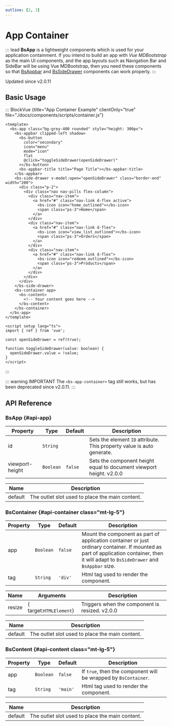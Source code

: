 ```yaml
---
outline: [2, 3]
---
```


# App Container


::: lead
**BsApp** is a lightweight components which is used for your application containment. 
If you intend to build an app with *Vue MDBootstrap* as the main UI components, 
and the app layouts such as Navigation Bar and SideBar will be using Vue MDBootstrap, 
then you need these components so that [BsAppbar](/components/container/appbar) and 
[BsSideDrawer](/components/container/side-drawer) components can work properly.
:::

<SmallNote color="teal">Updated since v2.0.11</SmallNote>


## Basic Usage

::: BlockVue {title="App Container Example" clientOnly="true" file="./docs/components/scripts/container.js"}

```vue
<template>
  <bs-app class="bg-grey-400 rounded" style="height: 300px">
    <bs-appbar clipped-left shadow>
      <bs-button
        color="secondary"
        icon="menu"
        mode="icon"
        flat
        @click="toggleSideDrawer(openSideDrawer)"
      ></bs-button>
      <bs-appbar-title title="Page Title"></bs-appbar-title>
    </bs-appbar>
    <bs-side-drawer v-model:open="openSideDrawer" class="border-end" width="200">
      <div class="p-2">
        <div class="nav nav-pills flex-column">
          <div class="nav-item">
            <a href="#" class="nav-link d-flex active">
              <bs-icon icon="home_outlined"></bs-icon>
              <span class="ps-3">Home</span>
            </a>
          </div>
          <div class="nav-item">
            <a href="#" class="nav-link d-flex">
              <bs-icon icon="view_list_outlined"></bs-icon>
              <span class="ps-3">Orders</span>
            </a>
          </div>
          <div class="nav-item">
            <a href="#" class="nav-link d-flex">
              <bs-icon icon="redeem_outlined"></bs-icon>
              <span class="ps-3">Products</span>
            </a>
          </div>
        </div>
      </div>
    </bs-side-drawer>
    <bs-container app>
      <bs-content>
        <!-- Your content goes here -->
      </bs-content>
    </bs-container>
  </bs-app>
</template>

<script setup lang="ts">
import { ref } from 'vue';

const openSideDrawer = ref(true);

function toggleSideDrawer(value: boolean) {
  openSideDrawer.value = !value;
}
</script>
```
:::

::: warning <BsIcon icon="info_outlined" /><span class="ms-2 h6 mb-0">IMPORTANT</span>
The `<bs-app-container>` tag still works, but has been deprecated since v2.0.11.
:::


## API Reference

### BsApp {#api-app}

<BsTabs v-model="tabs1active" variant="material" color="grey-700" class="doc-api-reference">
  <BsTab label="Props" url="#api-app-container">
    <div class="doc-table-responsive doc-table-props">

| Property    | Type        | Default     | Description |
|-------------|-------------|-------------|-------------|
| id          | `String`    |  | Sets the element `ID` attribute. This property value is auto generate. |
| viewport-height | `Boolean` | `false` | Sets the component height equal to document viewport height. <BsBadge color="info">v2.0.0</BsBadge> |

</div>
  </BsTab>
  <BsTab label="Slots" url="#api-app-container">
    <div class="doc-table-responsive doc-table-2cols">

| Name    | Description  |
|---------|--------------|
| default | The outlet slot used to place the main content. |

</div>
  </BsTab>
</BsTabs>

### BsContainer {#api-container class="mt-lg-5"}

<BsTabs v-model="tabs2active" variant="material" color="grey-700" class="doc-api-reference">
  <BsTab label="Props" url="#api-container">
    <div class="doc-table-responsive doc-table-props">

| Property    | Type        | Default     | Description |
|-------------|-------------|-------------|-------------|
| app  | `Boolean` | `false` | Mount the component as part of application container or just ordinary container. If mounted as part of application container, then it will adapt to `BsSideDrawer` and `BsAppbar` size. |
| tag  | `String`  | `'div'`   | Html tag used to render the component. |

</div>
  </BsTab>
  <BsTab label="Events" url="#api-container">
    <div class="doc-table-responsive doc-table-3cols">

| Name   | Arguments | Description |
|--------|---------------|-------------|
| resize | ( target:`HTMLElement`) | Triggers when the component is resized. <BsBadge color="info">v2.0.0</BsBadge> |

</div>
  </BsTab>
  <BsTab label="Slots" url="#api-container">
    <div class="doc-table-responsive doc-table-2cols">

| Name    | Description  |
|---------|--------------|
| default | The outlet slot used to place the main content. |

</div>
  </BsTab>
</BsTabs>

### BsContent {#api-content class="mt-lg-5"}

<BsTabs v-model="tabs3active" variant="material" color="grey-700" class="doc-api-reference">
  <BsTab label="Props" url="#api-content">
    <div class="doc-table-responsive doc-table-props">

| Property    | Type        | Default     | Description |
|-------------|-------------|-------------|-------------|
| app  | `Boolean` | `false` | If `true`, then the component will be wrapped by `BsContainer`. |
| tag  | `String`  | `'main'` | Html tag used to render the component. |

</div>
  </BsTab>
  <BsTab label="Slots" url="#api-content">
    <div class="doc-table-responsive doc-table-2cols">

| Name    | Description  |
|---------|--------------|
| default | The outlet slot used to place the main content. |

</div>
  </BsTab>
</BsTabs>


<script setup lang="ts">
import { ref } from 'vue';

const openSideDrawer = ref(true);
const tabs1active = ref(0);
const tabs2active = ref(0);
const tabs3active = ref(0);

function toggleSideDrawer(value: boolean) {
  openSideDrawer.value = !value;
}
</script>
